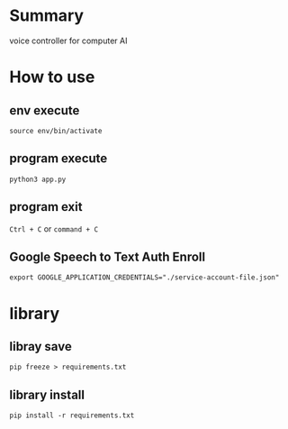 # Summary

voice controller for computer AI

# How to use

## env execute

`source env/bin/activate`

## program execute

`python3 app.py`

## program exit

`Ctrl + C` or `command + C`

## Google Speech to Text Auth Enroll

`export GOOGLE_APPLICATION_CREDENTIALS="./service-account-file.json"`

# library

## libray save

`pip freeze > requirements.txt`

## library install

`pip install -r requirements.txt`

